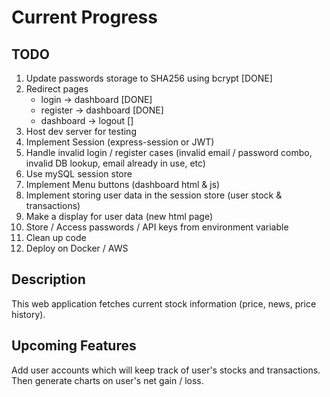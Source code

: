 # Current Progress

## TODO
1. Update passwords storage to SHA256 using bcrypt [DONE]
2. Redirect pages 
    - login -> dashboard [DONE]
    - register -> dashboard [DONE]
    - dashboard -> logout []
3. Host dev server for testing
4. Implement Session (express-session or JWT)
5. Handle invalid login / register cases (invalid email / password combo, invalid DB lookup, email already in use, etc)
6. Use mySQL session store
7. Implement Menu buttons (dashboard html & js)
8. Implement storing user data in the session store (user stock & transactions)
9. Make a display for user data (new html page)
10. Store / Access passwords / API keys from environment variable
11. Clean up code
12. Deploy on Docker / AWS

## Description
This web application fetches current stock information (price, news, price history).

## Upcoming Features
Add user accounts which will keep track of user's stocks and transactions. Then generate charts on user's net gain / loss.
